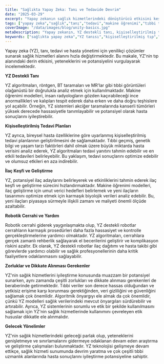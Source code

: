 ```yaml
---
title: "Sağlıkta Yapay Zeka: Tanı ve Tedavide Devrim"
date: "2025-03-29"
excerpt: "Yapay zekanın sağlık hizmetlerindeki dönüştürücü etkisini keşfedin. Tanı, tedavi ve hasta bakımındaki gelişmelere odaklanarak, yapay zeka algoritmalarının tıbbi hassasiyeti ve verimliliği nasıl artırdığını öğrenin."
tags: ["yapay zeka","sağlık","tanı","tedavi","makine öğrenimi","tıbbi teknoloji"]
coverImage: "/data/images/blog/unity-basics.jpg"
metaDescription: "Yapay zekanın, YZ destekli tanı, kişiselleştirilmiş tedavi, ilaç keşfi ve robotik cerrahi ile sağlık hizmetlerini nasıl dönüştürdüğünü keşfedin."
keywords: ["sağlıkta yapay zeka","YZ tanısı","kişiselleştirilmiş tıp","YZ ilaç keşfi","robotik cerrahi","sağlıkta YZ etiği"]
---
```


Yapay zeka (YZ), tanı, tedavi ve hasta yönetimi için yenilikçi çözümler sunarak sağlık hizmetleri alanını hızla değiştirmektedir. Bu makale, YZ'nin tıp alanındaki derin etkisini, yeteneklerini ve potansiyelini vurgulayarak incelemektedir.

**YZ Destekli Tanı**

YZ algoritmaları, röntgen, BT taramaları ve MR'lar gibi tıbbi görüntüleri olağanüstü bir doğrulukla analiz etmek için kullanılmaktadır. Makine öğrenimi modelleri, insan radyologların gözden kaçırabileceği ince anormallikleri ve kalıpları tespit ederek daha erken ve daha doğru teşhislere yol açabilir. Örneğin, YZ sistemleri akciğer taramalarında kanserli tümörleri yüksek derecede hassasiyetle tanımlayabilir ve potansiyel olarak hasta sonuçlarını iyileştirebilir.

**Kişiselleştirilmiş Tedavi Planları**

YZ ayrıca, bireysel hasta özelliklerine göre uyarlanmış kişiselleştirilmiş tedavi planlarının geliştirilmesini de sağlamaktadır. Tıbbi geçmiş, genetik bilgi ve yaşam tarzı faktörleri dahil olmak üzere büyük miktarda hasta verisini analiz ederek, YZ algoritmaları tedavi yanıtını tahmin edebilir ve en etkili tedavileri belirleyebilir. Bu yaklaşım, tedavi sonuçlarını optimize edebilir ve olumsuz etkileri en aza indirebilir.

**İlaç Keşfi ve Geliştirme**

YZ, potansiyel ilaç adaylarını belirleyerek ve etkinliklerini tahmin ederek ilaç keşfi ve geliştirme sürecini hızlandırmaktadır. Makine öğrenimi modelleri, ilaç geliştirme için umut verici hedefleri belirlemek ve yeni ilaçların tasarımını optimize etmek için karmaşık biyolojik verileri analiz edebilir. Bu, yeni ilaçları piyasaya sürmeyle ilişkili zamanı ve maliyeti önemli ölçüde azaltabilir.

**Robotik Cerrahi ve Yardım**

Robotik cerrahi giderek yaygınlaşmakta olup, YZ destekli robotlar cerrahların karmaşık prosedürleri daha fazla hassasiyet ve kontrolle gerçekleştirmelerine yardımcı olmaktadır. YZ algoritmaları, cerrahlara gerçek zamanlı rehberlik sağlayarak el becerilerini geliştirir ve komplikasyon riskini azaltır. Ek olarak, YZ destekli robotlar ilaç dağıtımı ve hasta takibi gibi görevlerde yardımcı olabilir ve sağlık profesyonellerinin daha kritik faaliyetlere odaklanmasını sağlayabilir.

**Zorluklar ve Dikkate Alınması Gerekenler**

YZ'nin sağlık hizmetlerini iyileştirme konusunda muazzam bir potansiyel sunarken, aynı zamanda çeşitli zorlukları ve dikkate alınması gerekenleri de beraberinde getirmektedir. Tıbbi veriler son derece hassas olduğundan ve yetkisiz erişime karşı korunması gerektiğinden, veri gizliliğini ve güvenliğini sağlamak çok önemlidir. Algoritmik önyargıyı ele almak da çok önemlidir, çünkü YZ modelleri sağlık verilerindeki mevcut önyargıları sürdürebilir ve artırabilir. Ayrıca, YZ sistemlerinin sorumlu ve etik bir şekilde kullanılmasını sağlamak için YZ'nin sağlık hizmetlerinde kullanımını çevreleyen etik hususlar dikkatle ele alınmalıdır.

**Gelecek Yönelimler**

YZ'nin sağlık hizmetlerindeki geleceği parlak olup, yeteneklerini genişletmeye ve sınırlamalarını gidermeye odaklanan devam eden araştırma ve geliştirme çalışmaları bulunmaktadır. YZ teknolojisi gelişmeye devam ettikçe, sağlık hizmeti sunumunda devrim yaratma ve çok çeşitli tıbbi uzmanlık alanlarında hasta sonuçlarını iyileştirme potansiyeline sahiptir.
    